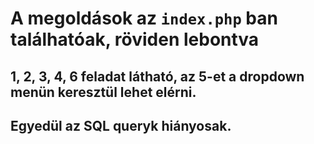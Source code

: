 # A megoldások az `index.php` ban találhatóak, röviden lebontva

## 1, 2, 3, 4, 6 feladat látható, az 5-et a dropdown menün keresztül lehet elérni.

## Egyedül az SQL queryk hiányosak.
